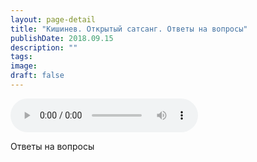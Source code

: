 ```yaml
---
layout: page-detail
title: "Кишинев. Открытый сатсанг. Ответы на вопросы"
publishDate: 2018.09.15
description: ""
tags:
image:
draft: false
---
```


<audio title="2018.09.15 - Кишинев. Открытый сатсанг. Ответы на вопросы.mp3" src="/upload/iblock/f63/f63c37dca27fdc13e8ca607cd27bee8d.mp3" controls=""></audio>

 Ответы на вопросы
  
  
